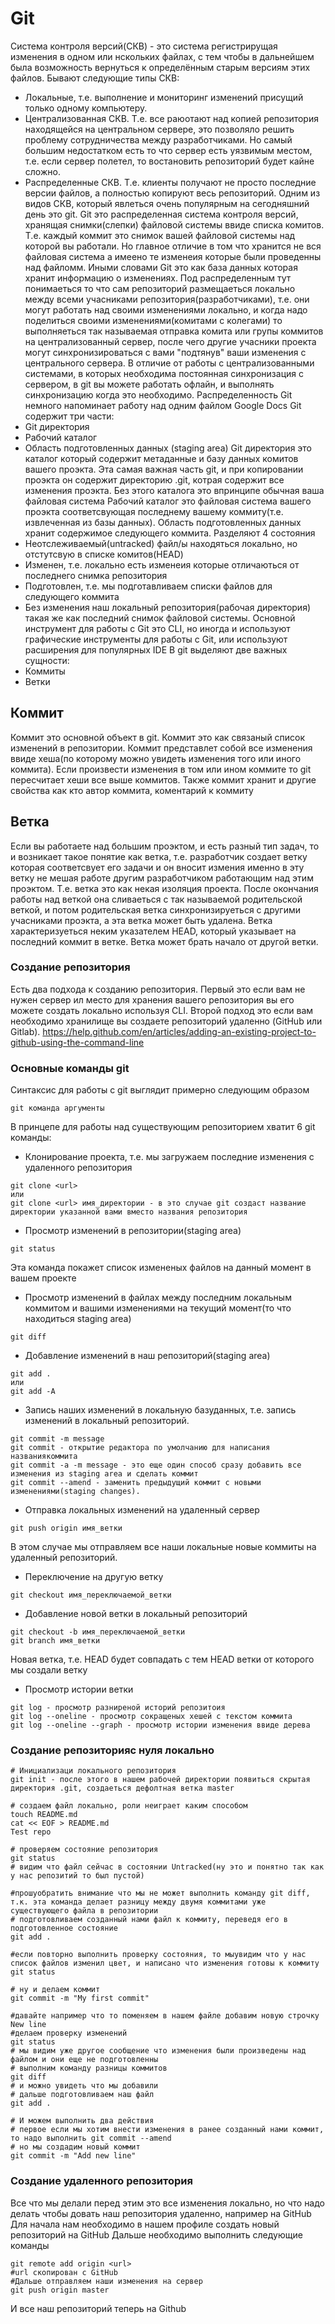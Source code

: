 # Git
Система контроля версий(СКВ) - это система регистрирущая изменения в одном или нскольких файлах, с тем чтобы в дальнейшем была возможность вернуться к определённым старым версиям этих файлов. Бывают следующие типы СКВ:
- Локальные, т.е. выполнение и мониторинг изменений присущий только одному компьютеру.
- Централизованная СКВ. Т.е. все раюотают над копией репозитория находящейся на центральном сервере, это позволяло решить проблему сотрудничества между разработчиками. Но самый большим недостатком есть то что сервер есть уязвимым местом, т.е. если сервер полетел, то востановить репозиторий будет кайне сложно.
- Распределенные СКВ. Т.е. клиенты получают не просто последние версии файлов, а полностью копируют весь репозиторий.
Одним из видов СКВ, который явлеться очень популярным на сегодняшний день это git. Git это распределенная система контроля версий, хранящая снимки(слепки) файловой системы ввиде списка комитов. Т.е. каждый коммит это снимок вашей файловой системы над которой вы работали. Но главное отличие в том что хранится не вся файловая система а имеено те изменеия которые были проведенны над файломм. Иными словами Git это как база данных которая хранит информацию о изменениях.
Под распределенным тут понимаеться то что сам репозиторий размещаеться локально между всеми учасниками репозитория(разработчиками), т.е. они могут работать над своими изменениями локально, и когда надо поделиться своими изменениями(комитами с колегами) то выполняеться так называемая отправка комита или групы коммитов на централизованный сервер, после чего другие учасники проекта могут синхронизироваться с вами "подтянув" ваши изменения с центрального сервера.
В отличие от работы с централизованными системами, в которых необходима постоянная синхронизация с сервером, в git вы можете работать офлайн, и выполнять синхронизацию когда это необходимо.
Распределенность Git немного напоминает работу над одним файлом Google Docs
Git содержит три части:
- Git директория
- Рабочий каталог
- Область подготовленных данных (staging area)
Git директория это каталог который содержит метаданные и базу данных комитов вашего проэкта. Эта самая важная часть git, и при копировании проэкта он содержит директорию .git, котрая содержит все изменения проэкта. Без этого каталога это впринципе обычная ваша файловая система
Рабочий каталог это файловая система вашего проэкта соответсвующая последнему вашему коммиту(т.е. извлеченная из базы данных).
Область подготовленных данных хранит содержимое следующего коммита. Разделяют 4 состояния
- Неотслеживаемый(untracked) файл/ы находяться локально, но отстутсвую в списке комитов(HEAD)
- Изменен, т.е. локально есть изменеия которые отличаються от последнего снимка репозитория
- Подготовлен, т.е. мы подготавливаем списки файлов для следующего коммита
- Без изменения наш локальный репозитория(рабочая директория) такая же как последний снимок файловой системы.
Основной инструмент для работы c Git это CLI, но иногда и используют графические инструменты для работы с Git, или используют расширения для популярных IDE
В git выделяют две важных сущности:
- Коммиты
- Ветки
## Коммит
Коммит это основной объект в git. Коммит это как связаный список изменений в репозитории. Коммит представлет собой  все изменения ввиде хеша(по которому можно увидеть изменения того или иного коммита). Если произвести изменения в том или ином коммите то git пересчитает хеши все выше коммитов. Также коммит хранит и другие свойства как кто автор коммита, коментарий к коммиту
## Ветка
Если вы работаете над большим проэктом, и есть разный тип задач, то и возникает такое понятие как ветка, т.е. разработчик создает ветку которая соответсвует его задачи и он вносит измения именно в эту ветку не мешая работе другим разработчиком работающим над этим проэктом. Т.е. ветка это как некая изоляция проекта. После окончания работы над веткой она сливаеться с так называемой родительской веткой, и потом родительская ветка синхронизируеться с другими учасниками проэкта, а эта ветка может быть удалена.
Ветка характеризуеться неким указателем HEAD, который указывает на последний коммит в ветке. Ветка может брать начало от другой ветки.
### Создание репозитория
Есть два подхода к созданию репозитория. Первый это если вам не нужен сервер ил место для хранения вашего репозитория вы его можете создать локально используя CLI. Второй подход это если вам необходимо хранилище вы создаете репозиторий удаленно (GitHub или Gitlab).
https://help.github.com/en/articles/adding-an-existing-project-to-github-using-the-command-line
### Основные команды git
Синтаксис для работы с git выглядит примерно следующим образом
```
git команда аргументы
```
В принцепе для работы над существующим репозиторием хватит 6 git команды:
- Клонирование проекта, т.е. мы загружаем последние изменения с удаленного репозитория
```
git clone <url>
или
git clone <url> имя_директории - в это случае git создаст название директории указанной вами вместо названия репозитория
```
- Просмотр изменений в репозитории(staging area)
```
git status
```
Эта команда покажет список измененых файлов на данный момент в вашем проекте
- Просмотр изменений в файлах между последним локальным коммитом и вашими изменениями на текущий момент(то что находиться staging area)
```
git diff
```
- Добавление изменений в наш репозиторий(staging area)
```
git add .
или
git add -A
```
- Запись наших изменений в локальную базуданных, т.е. запись изменений в локальный репозиторий.
```
git commit -m message
git commit - открытие редактора по умолчанию для написания названиякоммита
git commit -a -m message - это еще один способ сразу добавить все изменения из staging area и сделать коммит
git commit --amend - заменить предыдущий коммит с новыми изменениями(staging changes).
```
- Отправка локальных изменений на удаленный сервер
```
git push origin имя_ветки
```
В этом случае мы отправляем все наши локальные новые коммиты на удаленный репозиторий.
- Переключение на другую ветку
```
git checkout имя_переключаемой_ветки
```
- Добавление новой ветки в локальный репозиторий
```
git checkout -b имя_переключаемой_ветки
git branch имя_ветки
```
Новая ветка, т.е. HEAD будет совпадать с тем HEAD ветки от которого мы создали ветку
- Просмотр истории ветки
```
git log - просмотр разниреной историй репозитоия
git log --oneline - просмотр сокращеных хешей с текстом коммита
git log --oneline --graph - просмотр истории изменения ввиде дерева
```
### Создание репозиторияс нуля локально
```
# Инициализаци локального репозитория
git init - после этого в нашем рабочей директории появиться скрытая директория .git, создаеться дефолтная ветка master

# создаем файл локально, роли неиграет каким способом
touch README.md
cat << EOF > README.md
Test repo

# проверяем состояние репозитория
git status
# видим что файл сейчас в состоянии Untracked(ну это и понятно так как у нас репозитий то был пустой)

#прошуобратить внимание что мы не может выполнить команду git diff, т.к. эта команда делает разницу между двумя коммитами уже существующего файла в репозитории
# подготовливаем созданный нами файл к коммиту, переведя его в подготовленное состояние
git add .

#если повторно выполнить проверку состояния, то мыувидим что у нас список файлов изменил цвет, и написано что изменения готовы к коммиту
git status

# ну и делаем коммит
git commit -m "My first commit"

#давайте например что то поменяем в нашем файле добавим новую строчку New line
#делаем проверку изменений
git status
# мы видим уже другое сообщение что изменения были произведены над файлом и они еще не подготовленны
# выполним команду разницы коммитов
git diff
# и можно увидеть что мы добавили
# дальше подготовливаем наш файл
git add .

# И можем выполнить два действия
# первое если мы хотим внести изменения в ранее созданный нами коммит, то надо выполнить git commit --amend
# но мы создадим новый коммит
git commit -m "Add new line"
```
### Создание удаленного репозитория
Все что мы делали перед этим это все изменения локально, но что надо делать чтобы довать наш репозитория удаленно, например на GitHub
Для начала нам необходимо в нашем профиле создать новый репозиторий на GitHub
Дальше необходимо выполнить следующие команды
```
git remote add origin <url>
#url скопирован с GitHub
#Дальше отправляем наши изменения на сервер
git push origin master
```
И все наш репозиторий теперь на Github